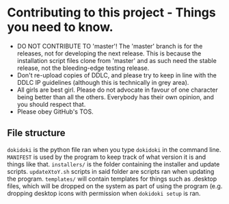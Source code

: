 # Contributing to this project - Things you need to know.
* DO NOT CONTRIBUTE TO 'master'! The 'master' branch is for the releases, not for developing the next release. This is because the installation script files clone from 'master' and as such need the stable release, not the bleeding-edge testing release.
* Don't re-upload copies of DDLC, and please try to keep in line with the DDLC IP guidelines (although this is technically in  grey area).
* All girls are best girl. Please do not advocate in favour of one character being better than all the others. Everybody has their own opinion, and you should respect that.
* Please obey GitHub's TOS.

## File structure
`dokidoki` is the python file ran when you type `dokidoki` in the command line.
`MANIFEST` is used by the program to keep track of what version it is and things like that.
`installers/` is the folder containing the installer and update scripts. `updateXtoY.sh` scripts in said folder are scripts ran when updating the program.
`templates/` will contain templates for things such as .desktop files, which will be dropped on the system as part of using the program (e.g. dropping desktop icons with permission when `dokidoki setup` is ran.
